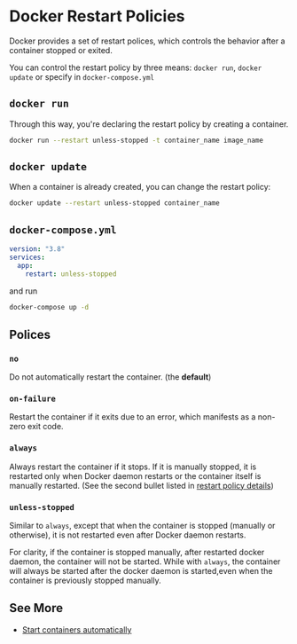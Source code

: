 # Docker Restart Policies

Docker provides a set of restart polices, which controls the behavior after a container stopped or exited.

You can control the restart policy by three means:
`docker run`,
`docker update`
or specify in `docker-compose.yml`

## `docker run`

Through this way, you're declaring the restart policy by creating a container.

```bash
docker run --restart unless-stopped -t container_name image_name
```

## `docker update`

When a container is already created, you can change the restart policy:

```bash
docker update --restart unless-stopped container_name
```

## `docker-compose.yml`

```yml
version: "3.8"
services:
  app:
    restart: unless-stopped
```

and run

```bash
docker-compose up -d
```

## Polices

### `no`
  
Do not automatically restart the container. (the **default**)

### `on-failure`

Restart the container if it exits due to an error, which manifests as a non-zero exit code.

### `always`

Always restart the container if it stops. If it is manually stopped, it is restarted only when Docker daemon restarts or the container itself is manually restarted. (See the second bullet listed in [restart policy details][restart-policy])

### `unless-stopped`

Similar to `always`, except that when the container is stopped (manually or otherwise), it is not restarted even after Docker daemon restarts.

For clarity, if the container is stopped manually, after restarted docker daemon, the container will not be started. While with `always`, the container will always be started after the docker daemon is started,even when the container is previously stopped manually.

## See More

- [Start containers automatically](https://docs.docker.com/config/containers/start-containers-automatically)

[restart-policy]: https://docs.docker.com/config/containers/start-containers-automatically/#restart-policy-details
